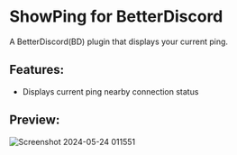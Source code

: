 # ShowPing for BetterDiscord
A BetterDiscord(BD) plugin that displays your current ping.
## Features:
- Displays current ping nearby connection status
## Preview:
![Screenshot 2024-05-24 011551](https://github.com/nicola02nb/BetterDiscord-Stuff/assets/61830443/7e18b517-10f8-42c4-bc8b-ad47a62e4279)
